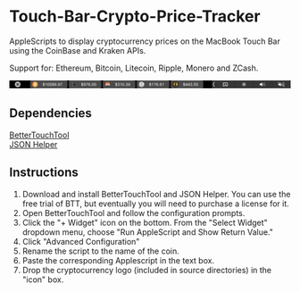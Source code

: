 # Touch-Bar-Crypto-Price-Tracker

AppleScripts to display cryptocurrency prices on the MacBook Touch Bar using the CoinBase and Kraken APIs. 

Support for: Ethereum, Bitcoin, Litecoin, Ripple, Monero and ZCash. 

![Interface Preview](img/preview.png)

## Dependencies

[BetterTouchTool](https://www.boastr.net)  
[JSON Helper](http://www.mousedown.net/mouseware/JSONHelper.html)

## Instructions
1. Download and install BetterTouchTool and JSON Helper. You can use the free trial of BTT, but eventually you will need to purchase a license for it. 
2. Open BetterTouchTool and follow the configuration prompts.  
3. Click the "+ Widget" icon on the bottom. From the "Select Widget" dropdown menu, choose "Run AppleScript and Show Return Value."
4. Click "Advanced Configuration"
5. Rename the script to the name of the coin.
6. Paste the corresponding Applescript in the text box.
7. Drop the cryptocurrency logo (included in source directories) in the "icon" box.
